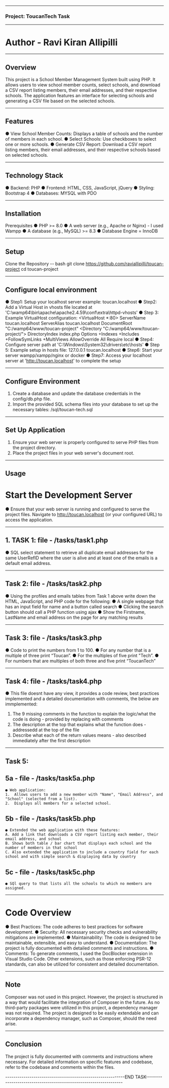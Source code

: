 
-------------------------------------------------------------------------------------------------------------------------------------

### Project: ToucanTech Task

-------------------------------------------------------------------------------------------------------------------------------------

# Author - Ravi Kiran Allipilli

-------------------------------------------------------------------------------------------------------------------------------------

## Overview
This project is a School Member Management System built using PHP. It allows users to view school member counts, select schools, and download a CSV report listing members, their email addresses, and their respective schools. The application features an interface for selecting schools and generating a CSV file based on the selected schools.

-------------------------------------------------------------------------------------------------------------------------------------

## Features
● View School Member Counts: Displays a table of schools and the number of members in each school.
● Select Schools: Use checkboxes to select one or more schools.
● Generate CSV Report: Download a CSV report listing members, their email addresses, and their respective schools based on selected schools.

-------------------------------------------------------------------------------------------------------------------------------------

## Technology Stack
● Backend: PHP
● Frontend: HTML, CSS, JavaScript, jQuery
● Styling: Bootstrap 4
● Databases: MYSQL with PDO

-------------------------------------------------------------------------------------------------------------------------------------

## Installation
Prerequisites
● PHP >= 8.0
● A web server (e.g., Apache or Nginx) - I used Wampp
● A database (e.g., MySQL) >= 8.3
● Database Engine = InnoDB

-------------------------------------------------------------------------------------------------------------------------------------

## Setup
Clone the Repository
 -- bash
git clone https://github.com/raviallipilli/toucan-project
cd toucan-project

-------------------------------------------------------------------------------------------------------------------------------------

## Configure local environment
● Step1: Setup your localhost server example: toucan.localhost
● Step2: Add a Virtual Host in vhosts file located at 'C:\wamp64\bin\apache\apache2.4.59\conf\extra\httpd-vhosts'
● Step 3: Example VirtualHost configuration: 
                <VirtualHost *:80>
                ServerName toucan.localhost
                ServerAlias toucan.localhost
                DocumentRoot "C:/wamp64/www/toucan-project"
                <Directory "C:/wamp64/www/toucan-project/">
                DirectoryIndex index.php
                    Options +Indexes +Includes +FollowSymLinks +MultiViews
                    AllowOverride All
                    Require local
                </Directory>
                </VirtualHost>
● Step4: Configure server path at 'C:\Windows\System32\drivers\etc\hosts'
● Step 5: Example setup in hosts file:
                127.0.0.1 toucan.localhost
● Step6: Start your server wampp/xampp/nginx or docker
● Step7: Access your localhost server at 'http://toucan.localhost' to complete the setup

-------------------------------------------------------------------------------------------------------------------------------------

## Configure Environment
1. Create a database and update the database credentials in the config/db.php file.
2. Import the provided SQL schema files into your database to set up the necessary tables: /sql/toucan-tech.sql

-------------------------------------------------------------------------------------------------------------------------------------

## Set Up Application
1. Ensure your web server is properly configured to serve PHP files from the project directory.
2. Place the project files in your web server's document root.

-------------------------------------------------------------------------------------------------------------------------------------

## Usage
# Start the Development Server
● Ensure that your web server is running and configured to serve the project files. Navigate to http://toucan.localhost (or your configured URL) to access the application.

-------------------------------------------------------------------------------------------------------------------------------------

## 1. TASK 1: file - /tasks/task1.php
● SQL select statement to retrieve all duplicate email addresses for the same UserRefID where the user is alive and at least one of the emails is a default email address. 

-------------------------------------------------------------------------------------------------------------------------------------

## Task 2: file - /tasks/task2.php
● Using the profiles and emails tables from Task 1 above write down the HTML, JavaScript, and PHP code for the following: 
● A single webpage that has an input field for name and a button called search ● Clicking the search button should call a PHP function using ajax 
● Show the Firstname, LastName and email address on the page for any matching results

-------------------------------------------------------------------------------------------------------------------------------------

## Task 3: file - /tasks/task3.php
● Code to print the numbers from 1 to 100. 
● For any number that is a multiple of three print “Toucan”. 
●  For the multiples of five print "Tech”.
● For numbers that are multiples of both three and five print “ToucanTech” 

-------------------------------------------------------------------------------------------------------------------------------------

## Task 4: file - /tasks/task4.php
● This file doesnt have any view, it provides a code review, best practices implemented and a detailed documentation with comments, the below are immplemented:
1. The 9 missing comments in the function to explain the logic/what the code is doing - provided by replacing with comments
2. The description at the top that explains what the function does - addressedd at the top of the file
3. Describe what each of the return values means - also described immediately after the first description 

-------------------------------------------------------------------------------------------------------------------------------------

## Task 5:
## 5a - file - /tasks/task5a.php
    ● Web application:
    1.	Allows users to add a new member with "Name", "Email Address", and "School" (selected from a list).
    2.	Displays all members for a selected school.


## 5b - file - /tasks/task5b.php
    ● Extended the web application with these features:
    A. Add a link that downloads a CSV report listing each member, their email address, and school 
    B. Shows both table / bar chart that displays each school and the number of members in that school 
    C. Also extended the application to include a country field for each school and with simple search & displaying data by country 


## 5c - file - /tasks/task5c.php
    ● SQl query to that lists all the schools to which no members are assigned.

-------------------------------------------------------------------------------------------------------------------------------------

# Code Overview
● Best Practices: The code adheres to best practices for software development.
● Security: All necessary security checks and vulnerability mitigations are implemented.
● Maintainability: The code is designed to be maintainable, extensible, and easy to understand.
● Documentation: The project is fully documented with detailed comments and instructions.
● Comments: To generate comments, I used the DocBlocker extension in Visual Studio Code. Other extensions, such as those enforcing PSR-12 standards, can also be utilized for consistent and detailed documentation.

-------------------------------------------------------------------------------------------------------------------------------------

## Note
Composer was not used in this project. However, the project is structured in a way that would facilitate the integration of Composer in the future. As no third-party packages were utilized in this project, a dependency manager was not required. The project is designed to be easily extendable and can incorporate a dependency manager, such as Composer, should the need arise.

-------------------------------------------------------------------------------------------------------------------------------------

## Conclusion
The project is fully documented with comments and instructions where necessary. For detailed information on specific features and codebase, refer to the codebase and comments within the files.

-----------------------------------------------------------END TASK------------------------------------------------------------------